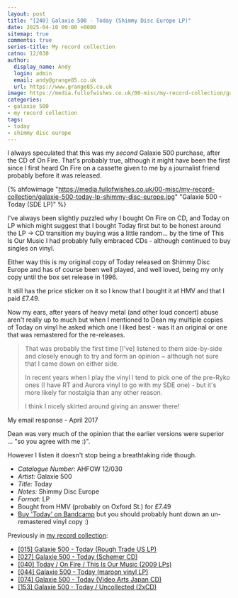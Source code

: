 ```yaml
---
layout: post
title: "[240] Galaxie 500 - Today (Shimmy Disc Europe LP)"
date: 2025-04-10 00:00 +0000
sitemap: true
comments: true
series-title: My record collection
catno: 12/030
author:
  display_name: Andy
  login: admin
  email: andy@grange85.co.uk
  url: https://www.grange85.co.uk
image: https://media.fullofwishes.co.uk/00-misc/my-record-collection/galaxie-500-today-lp-shimmy-disc-europe.jpg
categories:
- galaxie 500
- my record collection
tags:
- today
- shimmy disc europe
---
```

I always speculated that this was my _second_ Galaxie 500 purchase, after the CD of On Fire. That's probably true, although it might have been the first since I first heard On Fire on a cassette given to me by a journalist friend probably before it was released.

{% ahfowimage "https://media.fullofwishes.co.uk/00-misc/my-record-collection/galaxie-500-today-lp-shimmy-disc-europe.jpg" "Galaxie 500 - Today (SDE LP)" %}

I've always been slightly puzzled why I bought On Fire on CD, and Today on LP which might suggest that I bought Today first but to be honest around the LP -> CD transition my buying was a little random... by the time of This Is Our Music I had probably fully embraced CDs - although continued to buy singles on vinyl.

Either way this is my original copy of Today released on Shimmy Disc Europe and has of course been well played, and well loved, being my only copy until the box set release in 1996.

It still has the price sticker on it so I know that I bought it at HMV and that I paid £7.49.

Now my ears, after years of heavy metal (and other loud concert) abuse aren't really up to much but when I mentioned to Dean my multiple copies of Today on vinyl he asked which one I liked best - was it an original or one that was remastered for the re-releases.

<blockquote>
<p>That was probably the first time [I've] listened to them side-by-side and closely enough to try and form an opinion ~ although not sure that I came down on either side.</p>
<p>In recent years when I play the vinyl I tend to pick one of the pre-Ryko ones (I have RT and Aurora vinyl to go with my SDE one) - but it's more likely for nostalgia than any other reason.</p>
<p>I think I nicely skirted around giving an answer there!</p>
</blockquote>
<p class="caption">My email response - April 2017</p>

Dean was very much of the opinion that the earlier versions were superior ... "so you agree with me :)".

However I listen it doesn't stop being a breathtaking ride though.

 - *Catalogue Number:* AHFOW 12/030
 - *Artist:* Galaxie 500
 - *Title:* Today
 - *Notes:* Shimmy Disc Europe
 - *Format:* LP
 - Bought from HMV (probably on Oxford St.) for £7.49
 - [Buy 'Today' on Bandcamp](https://galaxie500.bandcamp.com/album/today) but you should probably hunt down an un-remastered vinyl copy :)

Previously in [my record collection](/category/my-record-collection):
 - [\[015\] Galaxie 500 - Today (Rough Trade US LP)](/2023/03/09/my-record-collection-015-galaxie-500-today-rough-trade-us-lp/)
 - [\[027\] Galaxie 500 - Today (Schemer CD)](/2023/04/20/my-record-collection-027-galaxie-500-today-schemer-cd/)
 - [\[040\] Today / On Fire / This Is Our Music (2009 LPs)](/2023/06/05/my-record-collection-040-today-on-fire-this-is-our-music/)
 - [\[044\] Galaxie 500 - Today (maroon vinyl LP)](/2023/06/19/my-record-collection-044-galaxie-500-today/)
 - [\[074\] Galaxie 500 - Today (Video Arts Japan CD)](/2023/09/21/my-record-collection-071-galaxie-500-today-video-arts-japan-cd/)
 - [\[153\] Galaxie 500 - Today / Uncollected (2xCD)](/2024/06/20/my-record-collection-146-galaxie-500-today-uncollected-2xcd/)
